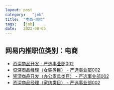 ```yaml
---
layout:	post
category:	"job"
title:	"电商-岗位"
tags:	[job]
date:	2022-08-05
---
```

## 网易内推职位类别：电商
- [资深商品开发 - 严选事业部002](http://mobile.bole.netease.com/bole/boleDetail?id=35213&employeeId=346f03c3cda5f04c&key=all)
- [资深商品经理（女装类目） - 严选事业部002](http://mobile.bole.netease.com/bole/boleDetail?id=39392&employeeId=346f03c3cda5f04c&key=all)
- [资深商品开发（办公家具类目） - 严选事业部002](http://mobile.bole.netease.com/bole/boleDetail?id=37594&employeeId=346f03c3cda5f04c&key=all)
- [资深商品经理（家纺类目） - 严选事业部002](http://mobile.bole.netease.com/bole/boleDetail?id=37939&employeeId=346f03c3cda5f04c&key=all)
